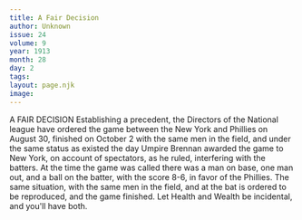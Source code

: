 ```yaml
---
title: A Fair Decision
author: Unknown
issue: 24
volume: 9
year: 1913
month: 28
day: 2
tags:
layout: page.njk
image:
---
```

A FAIR DECISION    Establishing a precedent, the Directors of the National league have ordered the game between the New York and Phillies on August 30, finished on October 2 with the same men in the field, and under the same status as existed the day Umpire Brennan awarded the game to New York, on account of spectators, as he ruled, interfering with the batters. At the time the game was called there was a man on base, one man out, and a ball on the batter, with the score 8-6, in favor of the Phillies. The same situation, with the same men in the field, and at the bat is ordered to be reproduced, and the game finished.      Let Health and Wealth be incidental, and you'll have both. 





